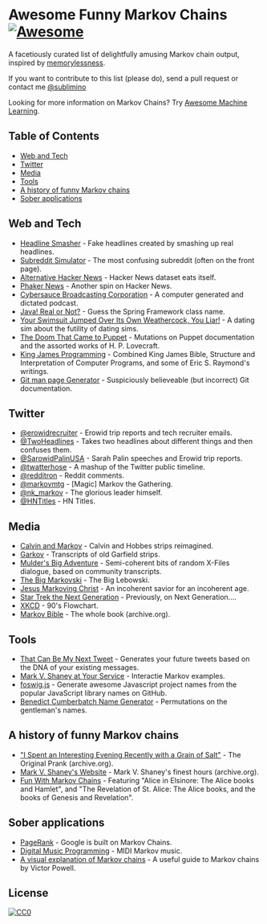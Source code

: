 # Awesome Funny Markov Chains [![Awesome](https://cdn.rawgit.com/sindresorhus/awesome/d7305f38d29fed78fa85652e3a63e154dd8e8829/media/badge.svg)](https://github.com/sindresorhus/awesome)

A facetiously curated list of delightfully amusing Markov chain output, inspired by [memorylessness](https://en.wikipedia.org/wiki/Memorylessness).

If you want to contribute to this list (please do), send a pull request or contact me [@sublimino](https://twitter.com/sublimino)

Looking for more information on Markov Chains? Try [Awesome Machine Learning](https://github.com/josephmisiti/awesome-machine-learning).


## Table of Contents

- [Web and Tech](#web-and-tech)
- [Twitter](#twitter)
- [Media](#media)
- [Tools](#tools)
- [A history of funny Markov chains](#a-history-of-funny-markov-chains)
- [Sober applications](#sober-applications)


## Web and Tech

- [Headline Smasher](http://www.headlinesmasher.com/best/all) - Fake headlines created by smashing up real headlines.
- [Subreddit Simulator](https://www.reddit.com/r/subredditsimulator) - The most confusing subreddit (often on the front page).
- [Alternative Hacker News](https://news.ycombniator.com/) - Hacker News dataset eats itself.
- [Phaker News](http://lou.wtf/phaker-news/) - Another spin on Hacker News.
- [Cybersauce Broadcasting Corporation](http://www.x11r5.com/radio/) - A computer generated and dictated podcast.
- [Java! Real or Not?](http://java.metagno.me/) - Guess the Spring Framework class name.
- [Your Swimsuit Jumped Over Its Own Weathercock, You Liar!](http://patchworkdollgames.com/yourswimsuit/) - A dating sim about the futility of dating sims.
- [The Doom That Came to Puppet](http://thedoomthatcametopuppet.tumblr.com/) - Mutations on Puppet documentation and the assorted works of H. P. Lovecraft.
- [King James Programming](http://kingjamesprogramming.tumblr.com/) - Combined King James Bible, Structure and Interpretation of Computer Programs, and some of Eric S. Raymond's writings.
- [Git man page Generator](http://git-man-page-generator.lokaltog.net/) - Suspiciously believeable (but incorrect) Git documentation.


## Twitter

- [@erowidrecruiter](https://twitter.com/erowidrecruiter) - Erowid trip reports and tech recruiter emails.
- [@TwoHeadlines](https://twitter.com/TwoHeadlines) - Takes two headlines about different things and then confuses them.
- [@SarowidPalinUSA](https://twitter.com/SarowidPalinUSA) - Sarah Palin speeches and Erowid trip reports.
- [@twatterhose](https://twitter.com/twatterhose) - A mashup of the Twitter public timeline.
- [@redditron](https://twitter.com/redditron) - Reddit comments.
- [@markovmtg](https://twitter.com/markovmtg) - [Magic] Markov the Gathering.
- [@nk_markov](https://twitter.com/nk_markov) - The glorious leader himself.
- [@HNTitles](https://twitter.com/HNTitles) - HN Titles.


## Media

- [Calvin and Markov](http://joshmillard.com/markov/calvin/) - Calvin and Hobbes strips reimagined.
- [Garkov](http://joshmillard.com/garkov/) - Transcripts of old Garfield strips.
- [Mulder's Big Adventure](http://muldersbigadventure.com/markov/) - Semi-coherent bits of random X-Files dialogue, based on community transcripts.
- [The Big Markovski](http://joshmillard.com/markov/lebowski/) - The Big Lebowski.
- [Jesus Markoving Christ](http://joshmillard.com/markov/christ/) - An incoherent savior for an incoherent age.
- [Star Trek the Next Generation](http://joshmillard.com/markov/sttng/) - Previously, on Next Generation....
- [XKCD](https://xkcd.com/210/) - 90's Flowchart.
- [Markov Bible](https://web.archive.org/web/20081224025955/http://www.markovbible.com/) - The whole book (archive.org).


## Tools

- [That Can Be My Next Tweet](http://yes.thatcan.be/my/next/tweet/) - Generates your future tweets based on the DNA of your existing messages.
- [Mark V. Shaney at Your Service](http://www.yisongyue.com/shaney/) - Interactie Markov examples.
- [foswig.js](http://mrsharpoblunto.github.io/foswig.js/) - Generate awesome Javascript project names from the popular JavaScript library names on GitHub.
- [Benedict Cumberbatch Name Generator](http://benedictcumberbatchgenerator.tumblr.com/) - Permutations on the gentleman's names.


## A history of funny Markov chains

- ["I Spent an Interesting Evening Recently with a Grain of Salt"](https://web.archive.org/web/20011101013348/http://www.sincity.com/penn-n-teller/pcc/shaney.html) - The Original Prank (archive.org).
- [Mark V. Shaney's Website](https://web.archive.org/web/19970418070034/http://softway.com.au/people/mvs/) - Mark V. Shaney's finest hours (archive.org).
- [Fun With Markov Chains](http://www.eblong.com/zarf/markov/) - Featuring "Alice in Elsinore: The Alice books and Hamlet", and "The Revelation of St. Alice: The Alice books, and the books of Genesis and Revelation".


## Sober applications

- [PageRank](https://en.wikipedia.org/wiki/PageRank?oldformat=true#Damping_factor) - Google is built on Markov Chains.
- [Digital Music Programming](http://peabody.sapp.org/class/dmp2/lab/markov1/) - MIDI Markov music.
- [A visual explanation of Markov chains](http://setosa.io/blog/2014/07/26/markov-chains/) - A useful guide to Markov chains by Victor Powell.


## License

[![CC0](http://mirrors.creativecommons.org/presskit/buttons/88x31/svg/cc-zero.svg)](https://creativecommons.org/publicdomain/zero/1.0/)
